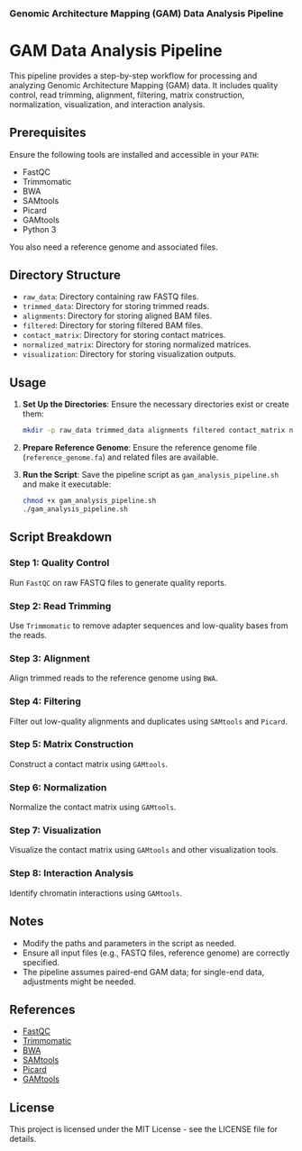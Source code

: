 ### Genomic Architecture Mapping (GAM) Data Analysis Pipeline
# GAM Data Analysis Pipeline

This pipeline provides a step-by-step workflow for processing and analyzing Genomic Architecture Mapping (GAM) data. It includes quality control, read trimming, alignment, filtering, matrix construction, normalization, visualization, and interaction analysis.

## Prerequisites

Ensure the following tools are installed and accessible in your `PATH`:

- FastQC
- Trimmomatic
- BWA
- SAMtools
- Picard
- GAMtools
- Python 3

You also need a reference genome and associated files.

## Directory Structure

- `raw_data`: Directory containing raw FASTQ files.
- `trimmed_data`: Directory for storing trimmed reads.
- `alignments`: Directory for storing aligned BAM files.
- `filtered`: Directory for storing filtered BAM files.
- `contact_matrix`: Directory for storing contact matrices.
- `normalized_matrix`: Directory for storing normalized matrices.
- `visualization`: Directory for storing visualization outputs.

## Usage

1. **Set Up the Directories**:
    Ensure the necessary directories exist or create them:

    ```bash
    mkdir -p raw_data trimmed_data alignments filtered contact_matrix normalized_matrix visualization
    ```

2. **Prepare Reference Genome**:
    Ensure the reference genome file (`reference_genome.fa`) and related files are available.

3. **Run the Script**:
    Save the pipeline script as `gam_analysis_pipeline.sh` and make it executable:

    ```bash
    chmod +x gam_analysis_pipeline.sh
    ./gam_analysis_pipeline.sh
    ```

## Script Breakdown

### Step 1: Quality Control

Run `FastQC` on raw FASTQ files to generate quality reports.

### Step 2: Read Trimming

Use `Trimmomatic` to remove adapter sequences and low-quality bases from the reads.

### Step 3: Alignment

Align trimmed reads to the reference genome using `BWA`.

### Step 4: Filtering

Filter out low-quality alignments and duplicates using `SAMtools` and `Picard`.

### Step 5: Matrix Construction

Construct a contact matrix using `GAMtools`.

### Step 6: Normalization

Normalize the contact matrix using `GAMtools`.

### Step 7: Visualization

Visualize the contact matrix using `GAMtools` and other visualization tools.

### Step 8: Interaction Analysis

Identify chromatin interactions using `GAMtools`.

## Notes

- Modify the paths and parameters in the script as needed.
- Ensure all input files (e.g., FASTQ files, reference genome) are correctly specified.
- The pipeline assumes paired-end GAM data; for single-end data, adjustments might be needed.

## References

- [FastQC](https://www.bioinformatics.babraham.ac.uk/projects/fastqc/)
- [Trimmomatic](http://www.usadellab.org/cms/?page=trimmomatic)
- [BWA](http://bio-bwa.sourceforge.net/)
- [SAMtools](http://www.htslib.org/)
- [Picard](http://broadinstitute.github.io/picard/)
- [GAMtools](https://github.com/GAMtools/GAMtools)

## License

This project is licensed under the MIT License - see the LICENSE file for details.
